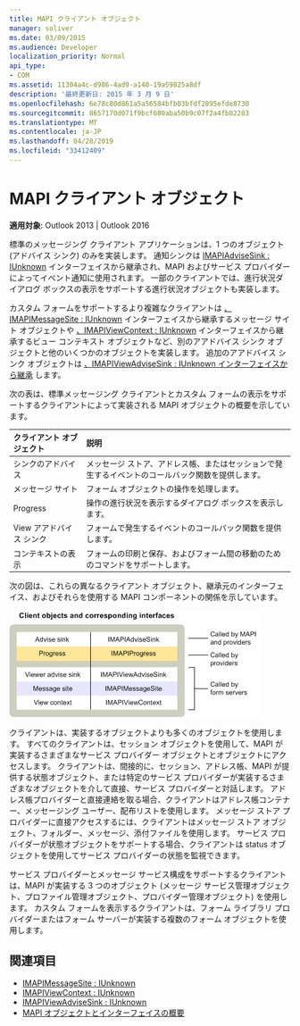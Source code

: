 ```yaml
---
title: MAPI クライアント オブジェクト
manager: soliver
ms.date: 03/09/2015
ms.audience: Developer
localization_priority: Normal
api_type:
- COM
ms.assetid: 11304a4c-d986-4ad9-a140-19a59825a8df
description: '最終更新日: 2015 年 3 月 9 日'
ms.openlocfilehash: 6e78c80d861a5a56584bfb03bfdf2895efde8730
ms.sourcegitcommit: 8657170d071f9bcf680aba50b9c07f2a4fb82283
ms.translationtype: MT
ms.contentlocale: ja-JP
ms.lasthandoff: 04/28/2019
ms.locfileid: "33412409"
---
```

# <a name="mapi-client-objects"></a>MAPI クライアント オブジェクト
  
**適用対象**: Outlook 2013 | Outlook 2016 
  
標準のメッセージング クライアント アプリケーションは、1 つのオブジェクト (アドバイス シンク) のみを実装します。 通知シンクは [IMAPIAdviseSink : IUnknown](imapiadvisesinkiunknown.md) インターフェイスから継承され、MAPI およびサービス プロバイダーによってイベント通知に使用されます。 一部のクライアントでは、進行状況ダイアログ ボックスの表示をサポートする進行状況オブジェクトも実装します。 
  
カスタム フォームをサポートするより複雑なクライアントは [、IMAPIMessageSite : IUnknown](imapimessagesiteiunknown.md) インターフェイスから継承するメッセージ サイト オブジェクトや [、IMAPIViewContext : IUnknown](imapiviewcontextiunknown.md) インターフェイスから継承するビュー コンテキスト オブジェクトなど、別のアアドバイス シンク オブジェクトと他のいくつかのオブジェクトを実装します。 追加のアアドバイス シンク オブジェクトは [、IMAPIViewAdviseSink : IUnknown インターフェイスから継承](imapiviewadvisesinkiunknown.md) します。 
  
次の表は、標準メッセージング クライアントとカスタム フォームの表示をサポートするクライアントによって実装される MAPI オブジェクトの概要を示しています。
  
|**クライアント オブジェクト**|**説明**|
|:-----|:-----|
|シンクのアドバイス  <br/> |メッセージ ストア、アドレス帳、またはセッションで発生するイベントのコールバック関数を提供します。  <br/> |
|メッセージ サイト  <br/> |フォーム オブジェクトの操作を処理します。  <br/> |
|Progress  <br/> |操作の進行状況を表示するダイアログ ボックスを表示します。  <br/> |
|View アアドバイス シンク  <br/> |フォームで発生するイベントのコールバック関数を提供します。  <br/> |
|コンテキストの表示  <br/> |フォームの印刷と保存、およびフォーム間の移動のためのコマンドをサポートします。  <br/> |
   
次の図は、これらの異なるクライアント オブジェクト、継承元のインターフェイス、およびそれらを使用する MAPI コンポーネントの関係を示しています。 
  
![クライアント オブジェクトと対応するインターフェイス](media/amapi_65.gif "クライアント オブジェクトと対応するインターフェイス")
  
クライアントは、実装するオブジェクトよりも多くのオブジェクトを使用します。 すべてのクライアントは、セッション オブジェクトを使用して、MAPI が実装するさまざまなサービス プロバイダー オブジェクトとオブジェクトにアクセスします。 クライアントは、間接的に、セッション、アドレス帳、MAPI が提供する状態オブジェクト、または特定のサービス プロバイダーが実装するさまざまなオブジェクトを介して直接、サービス プロバイダーと対話します。 アドレス帳プロバイダーと直接連絡を取る場合、クライアントはアドレス帳コンテナー、メッセージング ユーザー、配布リストを使用します。 メッセージ ストア プロバイダーに直接アクセスするには、クライアントはメッセージ ストア オブジェクト、フォルダー、メッセージ、添付ファイルを使用します。 サービス プロバイダーが状態オブジェクトをサポートする場合、クライアントは status オブジェクトを使用してサービス プロバイダーの状態を監視できます。
  
サービス プロバイダーとメッセージ サービス構成をサポートするクライアントは、MAPI が実装する 3 つのオブジェクト (メッセージ サービス管理オブジェクト、プロファイル管理オブジェクト、プロバイダー管理オブジェクト) を使用します。 カスタム フォームを表示するクライアントは、フォーム ライブラリ プロバイダーまたはフォーム サーバーが実装する複数のフォーム オブジェクトを使用します。
  
## <a name="see-also"></a>関連項目

- [IMAPIMessageSite : IUnknown](imapimessagesiteiunknown.md) 
- [IMAPIViewContext : IUnknown](imapiviewcontextiunknown.md)  
- [IMAPIViewAdviseSink : IUnknown](imapiviewadvisesinkiunknown.md)
- [MAPI オブジェクトとインターフェイスの概要](mapi-object-and-interface-overview.md)

